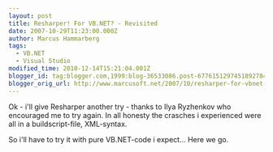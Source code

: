 ```yaml
---
layout: post
title: Resharper! For VB.NET? - Revisited
date: 2007-10-29T11:23:00.000Z
author: Marcus Hammarberg
tags:
  - VB.NET
  - Visual Studio
modified_time: 2010-12-14T15:21:04.001Z
blogger_id: tag:blogger.com,1999:blog-36533086.post-6776151297451892784
blogger_orig_url: http://www.marcusoft.net/2007/10/resharper-for-vbnet-revisited.html
---
```


Ok -
i'll give
Resharper
another try - thanks to Ilya Ryzhenkov who encouraged
me to try again. In all honesty the crasches i experienced were all in a
buildscript-file, XML-syntax.

So i'll
have to try it with pure VB.NET-code i expect... Here we go.
